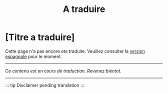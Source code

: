 ﻿---
title: [A traduire]
---

<!-- TODO: translation missing - French version -->

# [Titre a traduire]

Cette page n'a pas encore ete traduite. Veuillez consulter la [version espagnole](/es/mitos-arrepentimiento) pour le moment.

---

*Ce contenu est en cours de traduction. Revenez bientot.*

---

::: tip
Disclaimer pending translation
:::
